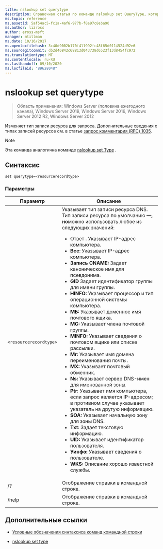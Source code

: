```yaml
---
title: nslookup set querytype
description: Справочная статья по команде nslookup set QueryType, которая изменяет тип записи ресурса для запроса.
ms.topic: reference
ms.assetid: 5af54ac5-fc1a-4af6-977b-f8e97c8eba90
ms.author: lizross
author: eross-msft
manager: mtillman
ms.date: 10/16/2017
ms.openlocfilehash: 3c40d9002b170f411992fc48f65d0114524d92e6
ms.sourcegitcommit: db2d46842c68813d043738d6523f13d8454fc972
ms.translationtype: MT
ms.contentlocale: ru-RU
ms.lasthandoff: 09/10/2020
ms.locfileid: "89628048"
---
```

# <a name="nslookup-set-querytype"></a>nslookup set querytype

> Область применения: Windows Server (половина ежегодного канала), Windows Server 2019, Windows Server 2016, Windows Server 2012 R2, Windows Server 2012

Изменяет тип записи ресурса для запроса. Дополнительные сведения о типах записей ресурсов см. в статье [запрос комментария (RFC) 1035](https://tools.ietf.org/html/rfc1035).

> [!NOTE]
> Эта команда аналогична команде [nslookup set Type](nslookup-set-type.md) .

## <a name="syntax"></a>Синтаксис

```
set querytype=<resourcerecordtype>
```

### <a name="parameters"></a>Параметры

| Параметр | Описание |
| --------- | ----------- |
| `<resourcerecordtype>` | Указывает тип записи ресурса DNS. Тип записи ресурса по умолчанию **—, но**можно использовать любое из следующих значений:<ul><li>Ответ **.** Указывает IP-адрес компьютера.</li><li>**Все:** Указывает IP-адрес компьютера.</li><li>**Запись CNAME:** Задает каноническое имя для псевдонима.</li><li>**GID** Задает идентификатор группы для имени группы.</li><li>**HINFO:** Указывает процессор и тип операционной системы компьютера.</li><li>**МБ:** Указывает доменное имя почтового ящика.</li><li>**MG:** Указывает члена почтовой группы.</li><li>**MINFO:** Указывает сведения о почтовом ящике или списке рассылки.</li><li>**Mr:** Указывает имя домена переименования почты.</li><li>**MX:** Указывает почтовый обменник.</li><li>**Ns:** Указывает сервер DNS-имен для именованной зоны.</li><li>**Ptr:** Указывает имя компьютера, если запрос является IP-адресом; в противном случае указывает указатель на другую информацию.</li><li>**SOA:** Указывает начальную зону для зоны DNS.</li><li>**Txt:** Задает текстовую информацию.</li><li>**UID:** Указывает идентификатор пользователя.</li><li>**Уинфо:** Указывает сведения о пользователе.</li><li>**WKS:** Описание хорошо известной службы.</li></ul> |
| /? | Отображение справки в командной строке. |
| /help | Отображение справки в командной строке. |

## <a name="additional-references"></a>Дополнительные ссылки

- [Условные обозначения синтаксиса команд командной строки](command-line-syntax-key.md)

- [nslookup set type](nslookup-set-type.md)
